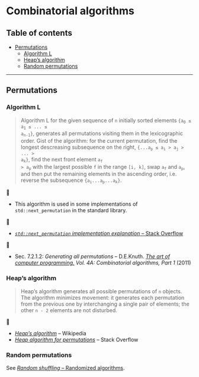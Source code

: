 # Combinatorial algorithms <!-- omit in toc -->

## Table of contents <!-- omit in toc -->

- [Permutations](#permutations)
	- [Algorithm L](#algorithm-l)
	- [Heap’s algorithm](#heaps-algorithm)
	- [Random permutations](#random-permutations)

---

## Permutations

<!-- https://stackoverflow.com/questions/31773203/is-it-possible-to-invert-an-array-with-constant-extra-space -->

### Algorithm L

> Algorithm L for the given sequence of `n` initially sorted elements <code>{a<sub>0</sub> &leq; a<sub>1</sub> &leq; ... &leq; a<sub>n-1</sub>}</code>, generates all permutations visiting them in the lexicographic order. Gist of the algorithm: for the current permutation, find the longest descreasing subsequence on the right, <code>{...a<sub>p</sub> &leq; a<sub>i</sub> &gt; a<sub>j</sub> &gt; ... &gt; a<sub>k</sub>}</code>, find the next front element <code>a<sub>f</sub> &gt; a<sub>p</sub></code> with the largest possible `f` in the range `[i, k]`, swap <code>a<sub>f</sub></code> and <code>a<sub>p</sub></code>, and then put the remaining elements in the ascending order, i.e. reverse the subsequence <code>{a<sub>i</sub>...a<sub>p</sub>...a<sub>k</sub>}</code>.

:memo:

- This algorithm is used in some implementations of `std::next_permutation` in the standard library.

:link:

- [*`std::next_permutation` implementation explanation* – Stack Overflow](https://stackoverflow.com/q/11483060)

:book:

- Sec. 7.2.1.2: *Generating all permutations* – D.E.Knuth. [*The art of computer programming.*](https://www-cs-faculty.stanford.edu/~knuth/taocp.html) *Vol. 4A: Combinatorial algorithms, Part 1* (2011)

### Heap’s algorithm

> Heap’s algorithm generates all possible permutations of `n` objects. The algorithm minimizes movement: it generates each permutation from the previous one by interchanging a single pair of elements; the other `n - 2` elements are not disturbed.

:link:

- [*Heap’s algorithm*](https://en.wikipedia.org/wiki/Heap%27s_algorithm) – Wikipedia
- [*Heap algorithm for permutations*](https://stackoverflow.com/q/31425531) – Stack Overflow

### Random permutations

See [*Random shuffling* – Randomized algorithms](random.md#random-shuffling).
